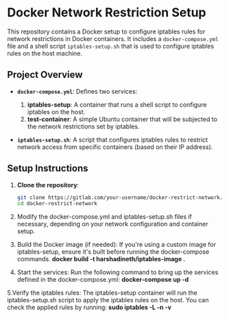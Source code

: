 # Docker Network Restriction Setup

This repository contains a Docker setup to configure iptables rules for network restrictions in Docker containers. It includes a `docker-compose.yml` file and a shell script `iptables-setup.sh` that is used to configure iptables rules on the host machine.

## Project Overview

- **`docker-compose.yml`**: Defines two services:
  1. **iptables-setup**: A container that runs a shell script to configure iptables on the host.
  2. **test-container**: A simple Ubuntu container that will be subjected to the network restrictions set by iptables.

- **`iptables-setup.sh`**: A script that configures iptables rules to restrict network access from specific containers (based on their IP address).

## Setup Instructions

1. **Clone the repository**:
   ```bash
   git clone https://gitlab.com/your-username/docker-restrict-network.git
   cd docker-restrict-network
   
2. Modify the docker-compose.yml and iptables-setup.sh files if necessary, depending on your network configuration and container setup.

3. Build the Docker image (if needed): If you're using a custom image for iptables-setup, ensure it's built before running the docker-compose commands.
**docker build -t harshadineth/iptables-image .**

4. Start the services: Run the following command to bring up the services defined in the docker-compose.yml:
**docker-compose up -d**

5.Verify the iptables rules: The iptables-setup container will run the iptables-setup.sh script to apply the iptables rules on the host. You can check the applied rules by running:
**sudo iptables -L -n -v**

   
